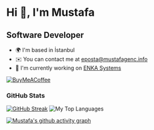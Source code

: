 # Hi 👋, I'm Mustafa

## Software Developer

-   🌍 I'm based in İstanbul
-   ✉️ You can contact me at [eposta@mustafagenc.info](mailto:eposta@mustafagenc.info)
-   🚀 I'm currently working on [ENKA Systems](https://www.enkasystems.com/solutions/egem-global-equipment-management-system/)


[![BuyMeACoffee](https://img.shields.io/badge/Buy%20Me%20a%20Coffee-ffdd00?style=for-the-badge&logo=buy-me-a-coffee&logoColor=black)](https://buymeacoffee.com/mustafagenc)

### GitHub Stats
[![GitHub Streak](https://streak-stats.demolab.com?user=mustafagenc&theme=blue-green&hide_border=true&short_numbers=true&mode=weekly&exclude_days=Mon)](https://git.io/streak-stats)
![My Top Languages](https://github-readme-stats-git-masterrstaa-rickstaa.vercel.app/api/top-langs/?username=mustafagenc&layout=compact&theme=radical&langs_count=6&hide_border=true&border_radius=20)

[![Mustafa's github activity graph](https://github-readme-activity-graph.vercel.app/graph?username=mustafagenc&theme=github-compact&hide_border=true&radius=16&bg_color=151515&custom_title=My%20Activity%20Graph%20^_^&title_color=26a641)](https://github.com/ashutosh00710/github-readme-activity-graph)
